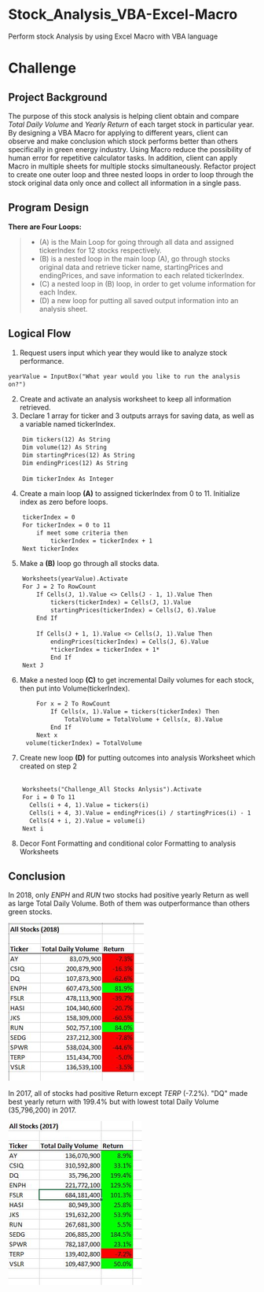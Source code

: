# Stock_Analysis_VBA-Excel-Macro
Perform stock Analysis by using Excel Macro with VBA language

# Challenge

## Project Background
The purpose of this stock analysis is helping client obtain and compare *Total Daily Volume* and *Yearly Return* of each target stock in particular year.
By designing a VBA Macro for applying to different years, client can observe and make conclusion which stock performs better than others specifically in green energy industry.
Using Macro reduce the possibility of human error for repetitive calculator tasks. In addition, client can apply Macro in multiple sheets for multiple stocks simultaneously.
Refactor project to create one outer loop and three nested loops in order to loop through the stock original data only once and collect all information in a single pass.

## Program Design
**There are Four Loops:**
> * (A) is the Main Loop for going through all data and assigned tickerIndex for 12 stocks respectively.
> * (B) is a nested loop in the main loop (A), go through stocks original data and retrieve ticker name, startingPrices and endingPrices, and save information to each related tickerIndex.
> * (C) a nested loop in (B) loop, in order to get volume information for each Index.
> * (D) a new loop for putting all saved output information into an analysis sheet.
## Logical Flow

1. Request users input which year they would like to analyze stock performance.
```
yearValue = InputBox("What year would you like to run the analysis on?") 
```
    
2. Create and activate an analysis worksheet to keep all information retrieved.
3. Declare 1 array for ticker and 3 outputs arrays for saving data, as well as a variable named tickerIndex.
```
    Dim tickers(12) As String
    Dim volume(12) As String
    Dim startingPrices(12) As String
    Dim endingPrices(12) As String
    
    Dim tickerIndex As Integer
```

4. Create a main loop **(A)** to assigned tickerIndex from 0 to 11. Initialize index as zero before loops.
```
    tickerIndex = 0
    For tickerIndex = 0 to 11
        if meet some criteria then
            tickerIndex = tickerIndex + 1
    Next tickerIndex
```
5. Make a **(B)** loop go through all stocks data.
```
    Worksheets(yearValue).Activate
    For J = 2 To RowCount
        If Cells(J, 1).Value <> Cells(J - 1, 1).Value Then
            tickers(tickerIndex) = Cells(J, 1).Value
            startingPrices(tickerIndex) = Cells(J, 6).Value
        End If
        
        If Cells(J + 1, 1).Value <> Cells(J, 1).Value Then
            endingPrices(tickerIndex) = Cells(J, 6).Value
            *tickerIndex = tickerIndex + 1*
            End If
    Next J    
```
6. Make a nested loop **(C)** to get incremental Daily volumes for each stock, then put into Volume(tickerIndex).
```
        For x = 2 To RowCount
            If Cells(x, 1).Value = tickers(tickerIndex) Then
                TotalVolume = TotalVolume + Cells(x, 8).Value
            End If
        Next x
     volume(tickerIndex) = TotalVolume
```
7.  Create new loop **(D)** for putting outcomes into analysis Worksheet which created on step 2
```

    Worksheets("Challenge_All Stocks Anlysis").Activate
    For i = 0 To 11      
      Cells(i + 4, 1).Value = tickers(i)
      Cells(i + 4, 3).Value = endingPrices(i) / startingPrices(i) - 1
      Cells(4 + i, 2).Value = volume(i)
    Next i
```
8. Decor Font Formatting and conditional color Formatting to analysis Worksheets

## Conclusion
In 2018, only *ENPH* and *RUN* two stocks had positive yearly Return as well as large Total Daily Volume. Both of them was outperformance than others green stocks.

![](/2018Analysis.JPG)

In 2017, all of stocks had positive Return except *TERP* (-7.2%). "DQ" made best yearly return with 199.4% but with lowest total Daily Volume (35,796,200) in 2017.

![](/2017Analysis.JPG)
